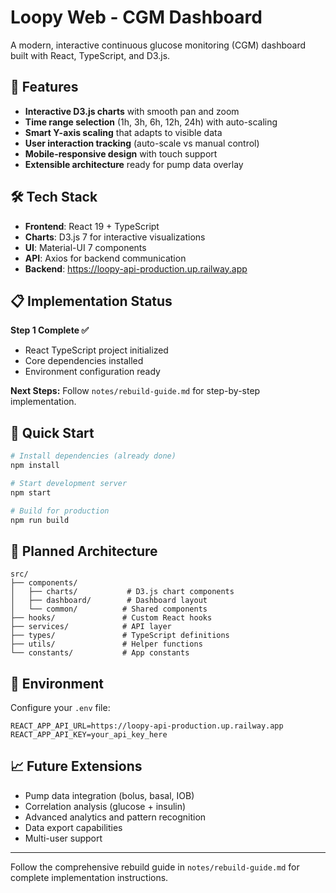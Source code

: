# Loopy Web - CGM Dashboard

A modern, interactive continuous glucose monitoring (CGM) dashboard built with React, TypeScript, and D3.js.

## 🎯 Features

- **Interactive D3.js charts** with smooth pan and zoom
- **Time range selection** (1h, 3h, 6h, 12h, 24h) with auto-scaling  
- **Smart Y-axis scaling** that adapts to visible data
- **User interaction tracking** (auto-scale vs manual control)
- **Mobile-responsive design** with touch support
- **Extensible architecture** ready for pump data overlay

## 🛠 Tech Stack

- **Frontend**: React 19 + TypeScript
- **Charts**: D3.js 7 for interactive visualizations
- **UI**: Material-UI 7 components  
- **API**: Axios for backend communication
- **Backend**: https://loopy-api-production.up.railway.app

## 📋 Implementation Status

**Step 1 Complete ✅**
- React TypeScript project initialized
- Core dependencies installed  
- Environment configuration ready

**Next Steps:**
Follow `notes/rebuild-guide.md` for step-by-step implementation.

## 🚀 Quick Start

```bash
# Install dependencies (already done)
npm install

# Start development server
npm start

# Build for production
npm run build
```

## 📁 Planned Architecture

```
src/
├── components/
│   ├── charts/           # D3.js chart components
│   ├── dashboard/        # Dashboard layout
│   └── common/          # Shared components
├── hooks/               # Custom React hooks
├── services/            # API layer  
├── types/               # TypeScript definitions
├── utils/               # Helper functions
└── constants/           # App constants
```

## 🔧 Environment

Configure your `.env` file:
```env
REACT_APP_API_URL=https://loopy-api-production.up.railway.app
REACT_APP_API_KEY=your_api_key_here
```

## 📈 Future Extensions

- Pump data integration (bolus, basal, IOB)
- Correlation analysis (glucose + insulin)  
- Advanced analytics and pattern recognition
- Data export capabilities
- Multi-user support

---

Follow the comprehensive rebuild guide in `notes/rebuild-guide.md` for complete implementation instructions.